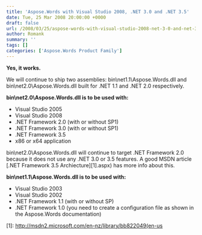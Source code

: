 ```yaml
---
title: 'Aspose.Words with Visual Studio 2008, .NET 3.0 and .NET 3.5'
date: Tue, 25 Mar 2008 20:00:00 +0000
draft: false
url: /2008/03/25/aspose-words-with-visual-studio-2008-net-3-0-and-net-3-5/
author: Romank
summary: ''
tags: []
categories: ['Aspose.Words Product Family']
---
```


**Yes, it works.**

We will continue to ship two assemblies: bin\\net1.1\\Aspose.Words.dll and bin\\net2.0\\Aspose.Words.dll built for .NET 1.1 and .NET 2.0 respectively.

**bin\\net2.0\\Aspose.Words.dll is to be used with:**

*   Visual Studio 2005
*   Visual Studio 2008
*   .NET Framework 2.0 (with or without SP1)
*   .NET Framework 3.0 (with or without SP1)
*   .NET Framework 3.5
*   x86 or x64 application

bin\\net2.0\\Aspose.Words.dll will continue to target .NET Framework 2.0 because it does not use any .NET 3.0 or 3.5 features. A good MSDN article [.NET Framework 3.5 Archiecture][1].aspx) has more info about this.  

**bin\\net1.1\\Aspose.Words.dll is to be used with:**

*   Visual Studio 2003
*   Visual Studio 2002
*   .NET Framework 1.1 (with or without SP)
*   .NET Framework 1.0 (you need to create a configuration file as shown in the Aspose.Words documentation)



[1]: http://msdn2.microsoft.com/en-nz/library/bb822049(en-us




